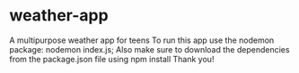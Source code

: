 # weather-app
A multipurpose weather app for teens
To run this app use the nodemon package:
nodemon index.js;
Also make sure to download the dependencies from the package.json file using 
npm install
Thank you!
